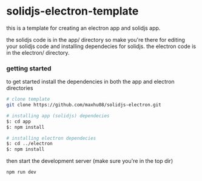 # solidjs-electron-template

this is a template for creating an electron app and solidjs app.

the solidjs code is in the app/ directory so make you're there for editing your solidjs code and installing dependecies for solidjs. the electron code is in the electron/ directory.

### getting started

to get started install the dependencies in both the app and electron directories

```bash
# clone template
git clone https://github.com/maxhu08/solidjs-electron.git

# installing app (solidjs) dependecies
$: cd app
$: npm install

# installing electron dependecies
$: cd ../electron
$: npm install
```

then start the development server (make sure you're in the top dir)

```
npm run dev
```
